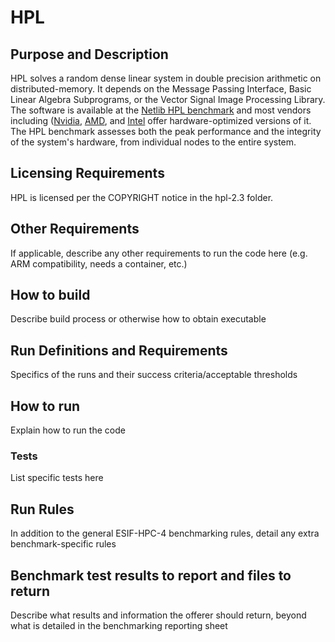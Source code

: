 # HPL

## Purpose and Description
HPL solves a random dense linear system in double precision arithmetic on distributed-memory. It depends on the Message Passing Interface, Basic Linear Algebra Subprograms, or the Vector Signal Image Processing Library. The software is available at the [Netlib HPL benchmark](https://www.netlib.org/benchmark/hpl/) and most vendors including ([Nvidia](https://docs.nvidia.com/nvidia-hpc-benchmarks/HPL_benchmark.html), [AMD](https://www.amd.com/en/developer/zen-software-studio/applications/pre-built-applications/zen-hpl.html), and [Intel](https://www.intel.com/content/www/us/en/docs/onemkl/developer-guide-windows/2023-2/intel-distribution-for-linpack-benchmark-contents.html) offer hardware-optimized versions of it. The HPL benchmark assesses both the peak performance and the integrity of the system's hardware, from individual nodes to the entire system.

## Licensing Requirements

HPL is licensed per the COPYRIGHT notice in the hpl-2.3 folder.

## Other Requirements

If applicable, describe any other requirements to run the code here (e.g. ARM compatibility, needs a container, etc.)

## How to build

Describe build process or otherwise how to obtain executable

## Run Definitions and Requirements

Specifics of the runs and their success criteria/acceptable thresholds

## How to run

Explain how to run the code

### Tests

List specific tests here

## Run Rules

In addition to the general ESIF-HPC-4 benchmarking rules, detail any extra benchmark-specific rules

## Benchmark test results to report and files to return

Describe what results and information the offerer should return, beyond what is detailed in the benchmarking reporting sheet
